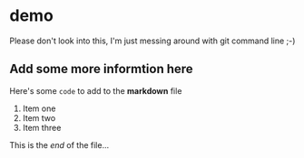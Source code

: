 # demo
Please don't look into this, I'm just messing around with git command line ;-)

## Add some more informtion here
Here's some `code` to add to the **markdown** file

1. Item one
2. Item two
3. Item three


This is the *end* of the file...
